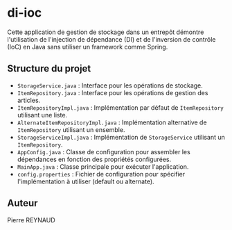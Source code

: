 # di-ioc
Cette application de gestion de stockage dans un entrepôt démontre l'utilisation de l'injection de dépendance (DI) et de l'inversion de contrôle (IoC) en Java sans utiliser un framework comme Spring.

## Structure du projet

- `StorageService.java` : Interface pour les opérations de stockage.
- `ItemRepository.java` : Interface pour les opérations de gestion des articles.
- `ItemRepositoryImpl.java` : Implémentation par défaut de `ItemRepository` utilisant une liste.
- `AlternateItemRepositoryImpl.java` : Implémentation alternative de `ItemRepository` utilisant un ensemble.
- `StorageServiceImpl.java` : Implémentation de `StorageService` utilisant un `ItemRepository`.
- `AppConfig.java` : Classe de configuration pour assembler les dépendances en fonction des propriétés configurées.
- `MainApp.java` : Classe principale pour exécuter l'application.
- `config.properties` : Fichier de configuration pour spécifier l'implémentation à utiliser (default ou alternate).


## Auteur

Pierre REYNAUD